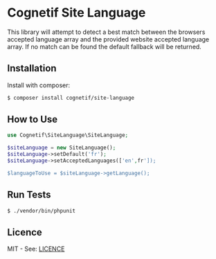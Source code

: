 # Cognetif Site Language
This library will attempt to detect a best match between the browsers accepted language array and the provided website accepted language array.
If no match can be found the default fallback will be returned.

## Installation
Install with composer:

```bash
$ composer install cognetif/site-language
```

## How to Use

```php
use Cognetif\SiteLanguage\SiteLanguage;

$siteLanguage = new SiteLanguage();
$siteLanguage->setDefault('fr');
$siteLanguage->setAcceptedLanguages(['en',fr']);

$languageToUse = $siteLanguage->getLanguage();
```

## Run Tests
```bash
$ ./vendor/bin/phpunit

```

## Licence
MIT - See: [LICENCE](LICENSE)
